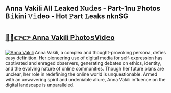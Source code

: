 ## Anna Vakili All 𝙻eaked 𝙽u𝚍es - Part-1nu 𝙿hotos B𝚒kini 𝚅𝚒deo - Hot 𝙿art 𝙻eaks nknSG

# <h2><a href="http://ld7e97.urlbe.top/?page=Anna+Vakili">🔗🔗👉👉 Anna Vakili P𝚑oto𝚜Vid𝚎o</a></h2>

[![Anna Vakili](https://i.imgur.com/eBuTRDB.gif)](http://ld7e97.urlbe.top/?page=Anna+Vakili)
Anna Vakili, a complex and thought-provoking persona, defies easy definition. Her pioneering use of digital media for self-expression has captivated and enraged observers, generating debates on ethics, identity, and the evolving nature of online communities. Though her future plans are unclear, her role in redefining the online world is unquestionable. Armed with an unwavering spirit and undeniable allure, Anna Vakili influence on the digital landscape is unparalleled.
